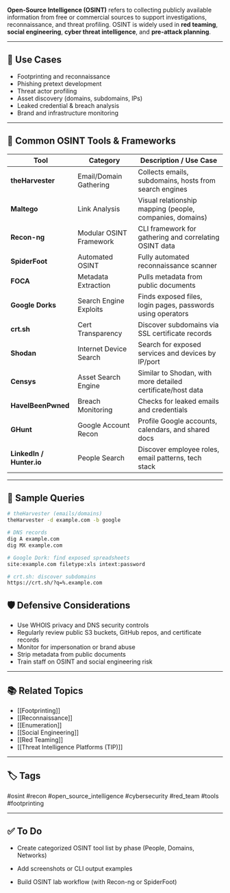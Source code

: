 **Open-Source Intelligence (OSINT)** refers to collecting publicly available information from free or commercial sources to support investigations, reconnaissance, and threat profiling. OSINT is widely used in **red teaming**, **social engineering**, **cyber threat intelligence**, and **pre-attack planning**.

---

## 🎯 Use Cases

- Footprinting and reconnaissance  
- Phishing pretext development  
- Threat actor profiling  
- Asset discovery (domains, subdomains, IPs)  
- Leaked credential & breach analysis  
- Brand and infrastructure monitoring

---

## 🧰 Common OSINT Tools & Frameworks

| Tool             | Category                | Description / Use Case                                      |
|------------------|-------------------------|-------------------------------------------------------------|
| **theHarvester** | Email/Domain Gathering  | Collects emails, subdomains, hosts from search engines      |
| **Maltego**      | Link Analysis           | Visual relationship mapping (people, companies, domains)    |
| **Recon-ng**     | Modular OSINT Framework | CLI framework for gathering and correlating OSINT data      |
| **SpiderFoot**   | Automated OSINT         | Fully automated reconnaissance scanner                      |
| **FOCA**         | Metadata Extraction     | Pulls metadata from public documents                        |
| **Google Dorks** | Search Engine Exploits  | Finds exposed files, login pages, passwords using operators |
| **crt.sh**       | Cert Transparency       | Discover subdomains via SSL certificate records             |
| **Shodan**       | Internet Device Search  | Search for exposed services and devices by IP/port          |
| **Censys**       | Asset Search Engine     | Similar to Shodan, with more detailed certificate/host data |
| **HaveIBeenPwned** | Breach Monitoring     | Checks for leaked emails and credentials                    |
| **GHunt**        | Google Account Recon    | Profile Google accounts, calendars, and shared docs         |
| **LinkedIn / Hunter.io** | People Search   | Discover employee roles, email patterns, tech stack         |

---

## 🧠 Sample Queries

```bash
# theHarvester (emails/domains)
theHarvester -d example.com -b google

# DNS records
dig A example.com
dig MX example.com

# Google Dork: find exposed spreadsheets
site:example.com filetype:xls intext:password

# crt.sh: discover subdomains
https://crt.sh/?q=%.example.com
```

## 🛡️ Defensive Considerations

- Use WHOIS privacy and DNS security controls
- Regularly review public S3 buckets, GitHub repos, and certificate records
- Monitor for impersonation or brand abuse
- Strip metadata from public documents
- Train staff on OSINT and social engineering risk

---

## 📚 Related Topics

- [[Footprinting]]
- [[Reconnaissance]]
- [[Enumeration]]
- [[Social Engineering]]
- [[Red Teaming]]
- [[Threat Intelligence Platforms (TIP)]]

---

## 🏷 Tags

#osint #recon #open_source_intelligence #cybersecurity #red_team #tools #footprinting

---

## ✅ To Do

-  Create categorized OSINT tool list by phase (People, Domains, Networks)
    
-  Add screenshots or CLI output examples
    
-  Build OSINT lab workflow (with Recon-ng or SpiderFoot)
